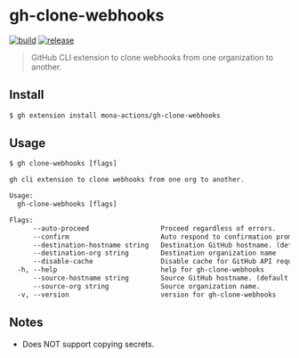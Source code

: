 # gh-clone-webhooks

[![build](https://github.com/mona-actions/gh-clone-webhooks/actions/workflows/build.yaml/badge.svg)](https://github.com/mona-actions/gh-clone-webhooks/actions/workflows/build.yaml) 
[![release](https://github.com/mona-actions/gh-clone-webhooks/actions/workflows/release.yaml/badge.svg)](https://github.com/mona-actions/gh-clone-webhooks/actions/workflows/release.yaml)

> GitHub CLI extension to clone webhooks from one organization to another.

## Install

```bash
$ gh extension install mona-actions/gh-clone-webhooks
```

## Usage

```txt
$ gh clone-webhooks [flags]
```

```txt
gh cli extension to clone webhooks from one org to another.

Usage:
  gh-clone-webhooks [flags]

Flags:
      --auto-proceed                  Proceed regardless of errors.
      --confirm                       Auto respond to confirmation prompt.
      --destination-hostname string   Destination GitHub hostname. (default "github.com")
      --destination-org string        Destination organization name
      --disable-cache                 Disable cache for GitHub API requests.
  -h, --help                          help for gh-clone-webhooks
      --source-hostname string        Source GitHub hostname. (default "github.com")
      --source-org string             Source organization name.
  -v, --version                       version for gh-clone-webhooks
```

## Notes
- Does NOT support copying secrets.